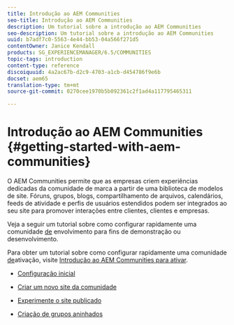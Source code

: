 ```yaml
---
title: Introdução ao AEM Communities
seo-title: Introdução ao AEM Communities
description: Um tutorial sobre a introdução ao AEM Communities
seo-description: Um tutorial sobre a introdução ao AEM Communities
uuid: b7adf7c0-5563-4e44-bb53-04a566f271d5
contentOwner: Janice Kendall
products: SG_EXPERIENCEMANAGER/6.5/COMMUNITIES
topic-tags: introduction
content-type: reference
discoiquuid: 4a2ac67b-d2c9-4703-a1cb-d454786f9e6b
docset: aem65
translation-type: tm+mt
source-git-commit: 0270cee1970b5b092361c2f1ad4a117795465311

---
```



# Introdução ao AEM Communities {#getting-started-with-aem-communities}

O AEM Communities permite que as empresas criem experiências dedicadas da comunidade de marca a partir de uma biblioteca de modelos de site. Fóruns, grupos, blogs, compartilhamento de arquivos, calendários, feeds de atividade e perfis de usuários estendidos podem ser integrados ao seu site para promover interações entre clientes, clientes e empresas.

Veja a seguir um tutorial sobre como configurar rapidamente uma comunidade [de](/help/communities/overview.md#engagement-community) envolvimento para fins de demonstração ou desenvolvimento.

Para obter um tutorial sobre como configurar rapidamente uma comunidade [de](/help/communities/overview.md#enablement-community)ativação, visite [Introdução ao AEM Communities para ativar](/help/communities/getting-started-enablement.md).

* [Configuração inicial](/help/communities/setup.md)

* [Criar um novo site da comunidade](/help/communities/create-site.md)

* [Experimente o site publicado](/help/communities/published-site.md)

* [Criação de grupos aninhados](/help/communities/nested-groups.md)

